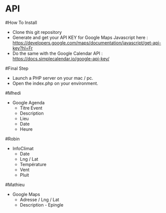 # API

#How To Install

- Clone this git repository
- Generate and get your API KEY for Google Maps Javascript here :
https://developers.google.com/maps/documentation/javascript/get-api-key?hl=Fr
- Do the same with the Google Calendar API :
https://docs.simplecalendar.io/google-api-key/

#Final Step
- Launch a PHP server on your mac / pc.
- Open the index.php on your environment.


#Mhedi
- Google Agenda
    - Titre Event
    - Description
    - Lieu
    - Date
    - Heure

#Robin
- InfoClimat
    - Date
    - Lng / Lat
    - Température
    - Vent
    - Pluit

#Mathieu
- Google Maps
    - Adresse / Lng / Lat
    - Description - Epingle